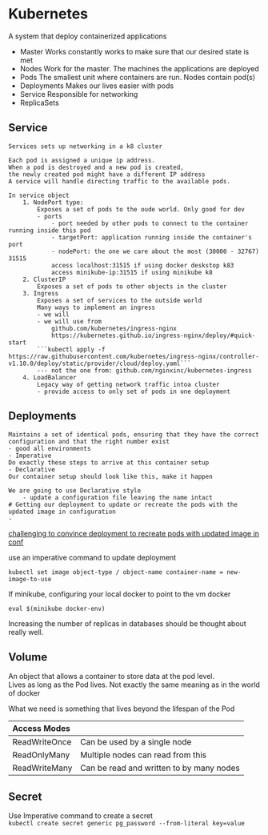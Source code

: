 # Kubernetes

A system that deploy containerized applications

- Master
    Works constantly works to make sure that our desired state is met
- Nodes
    Work for the master. The machines the applications are deployed
- Pods
    The smallest unit where containers are run. Nodes contain pod(s)
- Deployments
    Makes our lives easier with pods
- Service
    Responsible for networking
- ReplicaSets

## Service

    Services sets up networking in a k8 cluster
    
    Each pod is assigned a unique ip address.
    When a pod is destroyed and a new pod is created,
    the newly created pod might have a different IP address
    A service will handle directing traffic to the available pods.

    In service object
        1. NodePort type:
            Exposes a set of pods to the oude world. Only good for dev
            - ports
                - port needed by other pods to connect to the container running inside this pod
                - targetPort: application running inside the container's port
                - nodePort: the one we care about the most (30000 - 32767) 31515
                access localhost:31515 if using docker deskstop k83
                access minikube-ip:31515 if using minikube k8
        2. ClusterIP
            Exposes a set of pods to other objects in the cluster
        3. Ingress
            Exposes a set of services to the outside world
            Many ways to implement an ingress
            - we will 
            - we will use from 
                github.com/kubernetes/ingress-nginx
                https://kubernetes.github.io/ingress-nginx/deploy/#quick-start
            ```kubectl apply -f https://raw.githubusercontent.com/kubernetes/ingress-nginx/controller-v1.10.0/deploy/static/provider/cloud/deploy.yaml```
            --- not the one from: github.com/nginxinc/kubernetes-ingress
        4. LoadBalancer
            Legacy way of getting network traffic intoa cluster
            - provide access to only set of pods in one deployment

## Deployments

    Maintains a set of identical pods, ensuring that they have the correct configuration and that the right number exist
    - good all environments
    - Imperative
    Do exactly these steps to arrive at this container setup
    - Declarative
    Our container setup should look like this, make it happen

    We are going to use Declarative style
        - update a configuration file leaving the name intact
    # Getting our deployment to update or recreate the pods with the updated image in configuration
    - 
[challenging to convince deployment to recreate pods with updated image in conf](https://github.com/kubernetes/kubernetes/issues/33664)

use an imperative command to update deployment

```kubectl set image object-type / object-name container-name = new-image-to-use```

If minikube, configuring your local docker to point to the vm docker

```eval $(minikube docker-env)```

Increasing the number of replicas in databases should be thought about really well.

## Volume

An object that allows a container to store data at the pod level. \
Lives as long as the Pod lives.
Not exactly the same meaning as in the world of docker

What we need is something that lives beyond the lifespan of the Pod

| Access Modes |  |
| :---         |     :---      |
| ReadWriteOnce   | Can be used by a single node     |
| ReadOnlyMany     | Multiple nodes can read from this       |
| ReadWriteMany     | Can be read and written to by many nodes       |

## Secret

Use Imperative command to create a secret \
```kubectl create secret generic pg_password --from-literal key=value```
